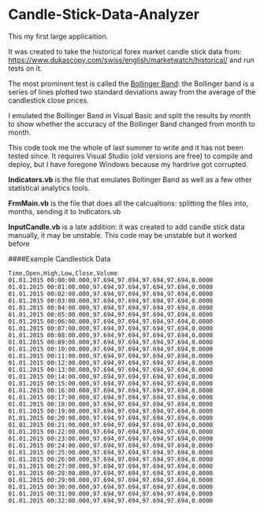 # Candle-Stick-Data-Analyzer

This my first large applicaition.

It was created to take the historical forex market candle stick data from: https://www.dukascopy.com/swiss/english/marketwatch/historical/
and run tests on it.

The most prominent test is called the [Bollinger Band](http://www.investopedia.com/terms/b/bollingerbands.asp): the Bollinger  band is a series of lines plotted two standard deviations away from the average of the candlestick close prices.

I emulated the Bollinger Band in Visual Basic and split the results by month to show whether the accuracy of the Bollinger Band changed from month to month. 

This code took me the whole of last summer to write and it has not been tested since. It requires Visual Studio (old versions are free) to compile and deploy, but I have foregone Windows because my hardrive got corrupted.
 
**Indicators.vb** is the file that emulates Bollinger Band as well as a few other statistical analytics tools.

**FrmMain.vb** is the file that does all the calcualtions: splitting the files into, months, sending it to Indicators.vb

**InputCandle.vb**  is a late addition: it was created to add candle stick data manually, it may be unstable. 
This code may be unstable but it worked before

####Example Candlestick Data
```
Time,Open,High,Low,Close,Volume
01.01.2015 00:00:00.000,97.694,97.694,97.694,97.694,0.0000
01.01.2015 00:01:00.000,97.694,97.694,97.694,97.694,0.0000
01.01.2015 00:02:00.000,97.694,97.694,97.694,97.694,0.0000
01.01.2015 00:03:00.000,97.694,97.694,97.694,97.694,0.0000
01.01.2015 00:04:00.000,97.694,97.694,97.694,97.694,0.0000
01.01.2015 00:05:00.000,97.694,97.694,97.694,97.694,0.0000
01.01.2015 00:06:00.000,97.694,97.694,97.694,97.694,0.0000
01.01.2015 00:07:00.000,97.694,97.694,97.694,97.694,0.0000
01.01.2015 00:08:00.000,97.694,97.694,97.694,97.694,0.0000
01.01.2015 00:09:00.000,97.694,97.694,97.694,97.694,0.0000
01.01.2015 00:10:00.000,97.694,97.694,97.694,97.694,0.0000
01.01.2015 00:11:00.000,97.694,97.694,97.694,97.694,0.0000
01.01.2015 00:12:00.000,97.694,97.694,97.694,97.694,0.0000
01.01.2015 00:13:00.000,97.694,97.694,97.694,97.694,0.0000
01.01.2015 00:14:00.000,97.694,97.694,97.694,97.694,0.0000
01.01.2015 00:15:00.000,97.694,97.694,97.694,97.694,0.0000
01.01.2015 00:16:00.000,97.694,97.694,97.694,97.694,0.0000
01.01.2015 00:17:00.000,97.694,97.694,97.694,97.694,0.0000
01.01.2015 00:18:00.000,97.694,97.694,97.694,97.694,0.0000
01.01.2015 00:19:00.000,97.694,97.694,97.694,97.694,0.0000
01.01.2015 00:20:00.000,97.694,97.694,97.694,97.694,0.0000
01.01.2015 00:21:00.000,97.694,97.694,97.694,97.694,0.0000
01.01.2015 00:22:00.000,97.694,97.694,97.694,97.694,0.0000
01.01.2015 00:23:00.000,97.694,97.694,97.694,97.694,0.0000
01.01.2015 00:24:00.000,97.694,97.694,97.694,97.694,0.0000
01.01.2015 00:25:00.000,97.694,97.694,97.694,97.694,0.0000
01.01.2015 00:26:00.000,97.694,97.694,97.694,97.694,0.0000
01.01.2015 00:27:00.000,97.694,97.694,97.694,97.694,0.0000
01.01.2015 00:28:00.000,97.694,97.694,97.694,97.694,0.0000
01.01.2015 00:29:00.000,97.694,97.694,97.694,97.694,0.0000
01.01.2015 00:30:00.000,97.694,97.694,97.694,97.694,0.0000
01.01.2015 00:31:00.000,97.694,97.694,97.694,97.694,0.0000
01.01.2015 00:32:00.000,97.694,97.694,97.694,97.694,0.0000
```


